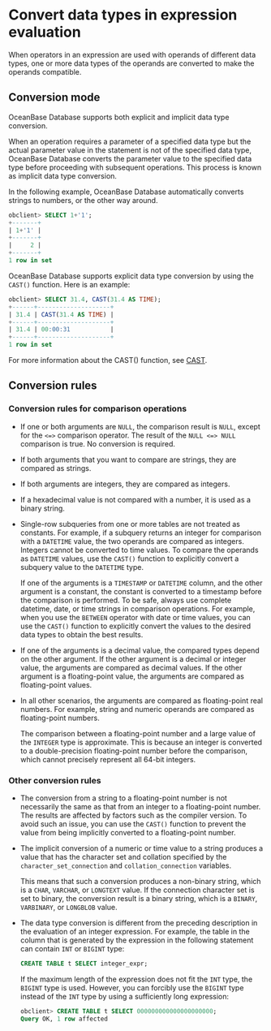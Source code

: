 # Convert data types in expression evaluation

When operators in an expression are used with operands of different data types, one or more data types of the operands are converted to make the operands compatible.

## Conversion mode

OceanBase Database supports both explicit and implicit data type conversion.

When an operation requires a parameter of a specified data type but the actual parameter value in the statement is not of the specified data type, OceanBase Database converts the parameter value to the specified data type before proceeding with subsequent operations. This process is known as implicit data type conversion.

In the following example, OceanBase Database automatically converts strings to numbers, or the other way around.

```sql
obclient> SELECT 1+'1';
+-------+
| 1+'1' |
+-------+
|     2 |
+-------+
1 row in set
```

OceanBase Database supports explicit data type conversion by using the `CAST()` function. Here is an example:

```sql
obclient> SELECT 31.4, CAST(31.4 AS TIME);
+------+--------------------+
| 31.4 | CAST(31.4 AS TIME) |
+------+--------------------+
| 31.4 | 00:00:31           |
+------+--------------------+
1 row in set
```

For more information about the CAST() function, see [CAST](../../400.functions-of-mysql-mode/200.single-row-functions-of-mysql-mode/300.conversion-functions-of-mysql-mode/100.cast-of-mysql-mode.md).

## Conversion rules

### Conversion rules for comparison operations

* If one or both arguments are `NULL`, the comparison result is `NULL`, except for the `<=>` comparison operator. The result of the `NULL <=> NULL` comparison is true. No conversion is required.

* If both arguments that you want to compare are strings, they are compared as strings.

* If both arguments are integers, they are compared as integers.

* If a hexadecimal value is not compared with a number, it is used as a binary string.

* Single-row subqueries from one or more tables are not treated as constants. For example, if a subquery returns an integer for comparison with a `DATETIME` value, the two operands are compared as integers. Integers cannot be converted to time values. To compare the operands as `DATETIME` values, use the `CAST()` function to explicitly convert a subquery value to the `DATETIME` type.

   If one of the arguments is a `TIMESTAMP` or `DATETIME` column, and the other argument is a constant, the constant is converted to a timestamp before the comparison is performed. To be safe, always use complete datetime, date, or time strings in comparison operations. For example, when you use the `BETWEEN` operator with date or time values, you can use the `CAST()` function to explicitly convert the values to the desired data types to obtain the best results.

* If one of the arguments is a decimal value, the compared types depend on the other argument. If the other argument is a decimal or integer value, the arguments are compared as decimal values. If the other argument is a floating-point value, the arguments are compared as floating-point values.

* In all other scenarios, the arguments are compared as floating-point real numbers. For example, string and numeric operands are compared as floating-point numbers.

   The comparison between a floating-point number and a large value of the `INTEGER` type is approximate. This is because an integer is converted to a double-precision floating-point number before the comparison, which cannot precisely represent all 64-bit integers.

### Other conversion rules

* The conversion from a string to a floating-point number is not necessarily the same as that from an integer to a floating-point number. The results are affected by factors such as the compiler version. To avoid such an issue, you can use the `CAST()` function to prevent the value from being implicitly converted to a floating-point number.

* The implicit conversion of a numeric or time value to a string produces a value that has the character set and collation specified by the `character_set_connection` and `collation_connection` variables.

   This means that such a conversion produces a non-binary string, which is a `CHAR`, `VARCHAR`, or `LONGTEXT` value. If the connection character set is set to binary, the conversion result is a binary string, which is a `BINARY`, `VARBINARY`, or `LONGBLOB` value.

* The data type conversion is different from the preceding description in the evaluation of an integer expression. For example, the table in the column that is generated by the expression in the following statement can contain `INT` or `BIGINT` type:

   ```sql
   CREATE TABLE t SELECT integer_expr;
   ```

   If the maximum length of the expression does not fit the `INT` type, the `BIGINT` type is used. However, you can forcibly use the `BIGINT` type instead of the `INT` type by using a sufficiently long expression:

   ```sql
   obclient> CREATE TABLE t SELECT 000000000000000000000;
   Query OK, 1 row affected
   ```
